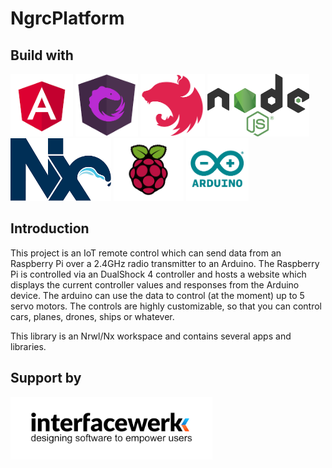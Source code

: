 # NgrcPlatform

## Build with

<img src="./apps/docs/src/assets/img/tech-stack/angular.png" height="100" />
<img src="./apps/docs/src/assets/img/tech-stack/ngrx.png" height="100" />
<img src="./apps/docs/src/assets/img/tech-stack/nestjs.png" height="100" />
<img src="./apps/docs/src/assets/img/tech-stack/nodejs.png" height="100" />
<img src="./apps/docs/src/assets/img/tech-stack/nrwl.png" height="100" />
<img src="./apps/docs/src/assets/img/tech-stack/raspberrypi.png" height="100" />
<img src="./apps/docs/src/assets/img/tech-stack/arduino.png" height="100" />

## Introduction

This project is an IoT remote control which can send data from an Raspberry Pi over a 2.4GHz radio
transmitter to an Arduino. The Raspberry Pi is controlled via an DualShock 4 controller and hosts
a website which displays the current controller values and responses from the Arduino device. The
arduino can use the data to control (at the moment) up to 5 servo motors. The controls are highly
customizable, so that you can control cars, planes, drones, ships or whatever.

This library is an Nrwl/Nx workspace and contains several apps and libraries.

## Support by

[<img src="./apps/docs/src/assets/img/support/interfacewerk.png" height="100" />](https://interfacewerk.de)